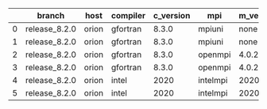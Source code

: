 |    | branch        | host   | compiler   | c_version   | mpi      | m_version   | o_g   | os    | build   |   u_pass |   u_fail |   s_pass |   s_fail |   e_pass |   e_fail |   nuopc_pass |   nuopc_fail | artifacts_hash                                                                                             | modified            |
|----|---------------|--------|------------|-------------|----------|-------------|-------|-------|---------|----------|----------|----------|----------|----------|----------|--------------|--------------|------------------------------------------------------------------------------------------------------------|---------------------|
|  0 | release_8.2.0 | orion  | gfortran   | 8.3.0       | mpiuni   | none        | O     | Linux | Fail    |     7403 |       15 |        8 |        0 |       43 |        0 |            0 |           50 | [artifacts](https://github.com/esmf-org/esmf-test-artifacts/tree/d7a71c3bbd65dafcc054d8009a40c46c33e92a17) | 03/02/2022_12:48:56 |
|  1 | release_8.2.0 | orion  | gfortran   | 8.3.0       | mpiuni   | none        | g     | Linux | Fail    |     7403 |       15 |        8 |        0 |       43 |        0 |            0 |           50 | [artifacts](https://github.com/esmf-org/esmf-test-artifacts/tree/8941e256308eb5664c7de78b5f4f0ae240fb07ff) | 03/02/2022_12:48:56 |
|  2 | release_8.2.0 | orion  | gfortran   | 8.3.0       | openmpi  | 4.0.2       | O     | Linux | Pass    |     8926 |        0 |       49 |        0 |       80 |        0 |           50 |            0 | [artifacts](https://github.com/esmf-org/esmf-test-artifacts/tree/3bd90c5ed9c63c155c01930cac657b449ab477eb) | 03/02/2022_12:48:56 |
|  3 | release_8.2.0 | orion  | gfortran   | 8.3.0       | openmpi  | 4.0.2       | g     | Linux | Pass    |     8926 |        0 |       49 |        0 |       80 |        0 |           50 |            0 | [artifacts](https://github.com/esmf-org/esmf-test-artifacts/tree/1f72b9e4006d363764ffd1e32106aa43297de1b8) | 03/02/2022_12:48:56 |
|  4 | release_8.2.0 | orion  | intel      | 2020        | intelmpi | 2020.2      | O     | Linux | Pass    |     8924 |        2 |       49 |        0 |       80 |        0 |           50 |            0 | [artifacts](https://github.com/esmf-org/esmf-test-artifacts/tree/f3c09cae7fe33bc96b30970614cb205c0d3787c9) | 03/02/2022_12:48:56 |
|  5 | release_8.2.0 | orion  | intel      | 2020        | intelmpi | 2020.2      | g     | Linux | Pass    |     8926 |        0 |       49 |        0 |       80 |        0 |           50 |            0 | [artifacts](https://github.com/esmf-org/esmf-test-artifacts/tree/d9497c8e4d329f85feef40fa250051bd128d62b9) | 03/02/2022_12:48:56 |